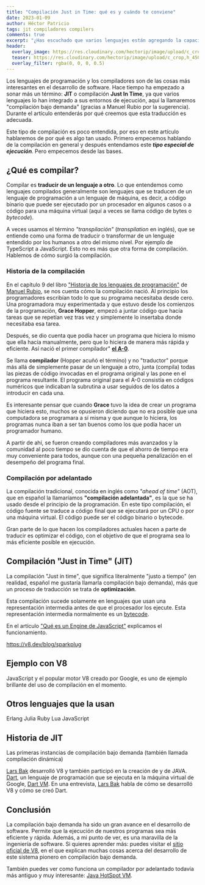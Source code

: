 ```yaml
---
title: "Compilación Just in Time: qué es y cuándo te conviene"
date: 2023-01-09
author: Héctor Patricio
tags: jit compiladores compilers
comments: true
excerpt: "¿Has escuchado que varios lenguajes están agregando la capacidad de compilación Just In Time a sus entornos? Hablemos de qué es y cómo te beneficia."
header:
  overlay_image: https://res.cloudinary.com/hectorip/image/upload/c_crop,h_450,w_1024/v1673577537/DALL_E_2023-01-12_20.38.31_-_a_mechanical_brain_in_the_back_of_a_robot_s_head_made_as_a__membrane__that_is_a_complex_machine_made_of_very_tiny_gears_levers_and_other_mechanical_dexwfs.png
  teaser: https://res.cloudinary.com/hectorip/image/upload/c_crop,h_450,w_1024/v1673577537/DALL_E_2023-01-12_20.38.31_-_a_mechanical_brain_in_the_back_of_a_robot_s_head_made_as_a__membrane__that_is_a_complex_machine_made_of_very_tiny_gears_levers_and_other_mechanical_dexwfs.png
  overlay_filter: rgba(0, 0, 0, 0.5)
---
```


Los lenguajes de programación y los compiladores son de las cosas más interesantes en el desarrollo   de software. Hace tiempo ha empezado a sonar más un término: **JIT** o compilación **Just In Time**, ya que varios lenguajes lo han integrado a sus entornos de ejecución, aquí la llamaremos "compilación bajo demanda" (gracias a Manuel Rubio por la sugerencia). Durante el artículo entenderás por qué creemos que esta traducción es adecuada.

Este tipo de compilación es poco entendida, por eso en este artículo hablaremos de por qué es algo tan usado. Primero empecemos hablando de la compilación en general y después entendamos este **_tipo especial de ejecución_**. Pero empecemos desde las bases.

## ¿Qué es compilar?

Compilar es **traducir de un lenguaje a otro**. Lo que entendemos como lenguajes compilados generalmente son lenguajes que se  traducen de un lenguaje de programación a un lenguaje de máquina, es decir, a código binario que puede ser ejecutado por un procesador en algunos casos o a código para una máquina virtual (aquí a veces se llama código de bytes o _bytecode_).

A veces usamos el término _"transpilación"_ (_transpilation_ en inglés), que se entiende como una forma de traducir o transformar de un lenguaje entendido por los humanos a otro del mismo nivel. Por ejemplo de TypeScript a JavaScript. Esto no es más que otra forma de compilación. Hablemos de cómo surgió la compilación.

### Historia de la compilación

En el capítulo 9 del libro ["Historia de los lenguajes de programación"](https://altenwald.com/historia-de-los-lenguajes-de-programacion) de [Manuel Rubio](https://mobile.twoitter.com/mronerlang), se nos cuenta cómo la compilación nació. Al principio los programadores escribían todo lo que su programa necesitaba desde cero. Una programadora muy experimentada y que estuvo desde los comienzos de la programación, **Grace Hopper**, empezó a juntar código que hacía tareas que se repetían vez tras vez y simplemente lo insertaba donde necesitaba esa tarea.

Después, se dio cuenta que podía hacer un programa que hiciera lo mismo que ella hacía manualmente, pero que lo hiciera de manera más rápida y eficiente. Así nació el primer compilador" [**el A-0**](https://www.computinghistory.org.uk/det/5487/Grace-Hopper-completes-the-A-0-Compiler/).

Se llama **compilador** (Hopper acuñó el término) y no "traductor" porque más allá de simplemente pasar de un lenguaje a otro, junta (compila) todas las piezas de código invocadas en el programa original y las pone en el programa resultante. El programa original para el A-0 consistía en códigos numéricos que indicaban la subrutina a usar seguidos de los datos a introducir en cada una.

Es interesante pensar que cuando **Grace** tuvo la idea de crear un programa que hiciera esto, muchos se opusieron diciendo que no era posible que una computadora se programara a sí misma y que aunque lo hiciera, los programas nunca iban a ser tan buenos como los que podía hacer un programador humano.

A partir de ahí, se fueron creando compiladores más avanzados y la comunidad al poco tiempo se dio cuenta de que el ahorro de tiempo era muy conveniente para todos, aunque con una pequeña penalización en el desempeño del programa final.

### Compilación por adelantado

La compilación tradicional, conocida en inglés como _"ahead of time"_ (AOT), que en español la llamaríamos **"compilación adelantada"**, es la que se ha usado desde el principio de la programación. En este tipo compilación, el código fuente se traduce a código final que se ejecutará por un CPU o por una máquina virtual. El código puede ser el código binario o bytecode.

Gran parte de lo que hacen los compiladores actuales hacen a parte de traducir es optimizar el código, con el objetivo de que el programa sea lo más eficiente posible en ejecución.

## Compilación "Just in Time" (JIT)

La compilación "Just in time", que significa literalmente "justo a tiempo" (en realidad, español me gustaría llamarla compilación bajo demanda), más que un proceso de traducción se trata de **optimización**.

Esta compilación sucede solamente en lenguajes que usan una representación intermedia antes de que el procesador los ejecute. Esta representación intermedia normalmente es un [bytecode](https://www.techopedia.com/definition/3760/bytecode).

En el artículo ["Qué es un Engine de JavaScript"](/2020/05/17/que-es-un-engine-de-javascript.html) explicamos el funcionamiento.

<https://v8.dev/blog/sparkplug>

## Ejemplo con V8

JavaScript y el popular motor V8 creado por Google, es uno de ejemplo brillante del uso de compilación en el momento.

## Otros lenguajes que la usan

Erlang
Julia
Ruby
Lua
JavaScript

## Historia de JIT

Las primeras instancias de compilación bajo demanda (también llamada compilación dinámica)

[Lars Bak](https://dblp.org/pid/30/2083.html) desarrolló V8 y también participó en la creación de y de JAVA. [Dart](https://dart.dev/), un lenguaje de programación que se ejecuta en la máquina virtual de Google, [Dart VM](https://dart.dev/tools/dart-vm). En una entrevista, [Lars Bak](https://www.youtube.com/watch?v=5q6X0Z9Z1Zs) habla de cómo se desarrolló V8 y cómo se creó Dart.

## Conclusión

La compilación bajo demanda ha sido un gran avance en el desarrollo de software. Permite que la ejecución de nuestros programas sea más eficiente y rápida. Además, a mi punto de ver, es una maravilla de la ingeniería de software. Si quieres aprender más: puedes visitar el [sitio oficial de V8](https://v8.dev/), en el que explican muchas cosas acerca del desarrollo de este sistema pionero en compilación bajo demanda.

También puedes ver como funciona un compilador por adelantado todavía más antiguo y muy interesante: [Java HotSpot VM](https://developers.redhat.com/articles/2021/06/23/how-jit-compiler-boosts-java-performance-openjdk#deoptimization_and_speculation).
